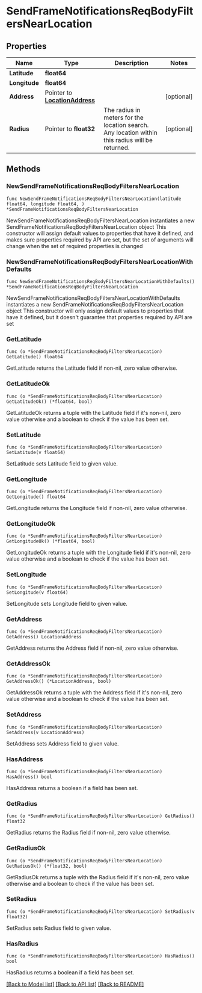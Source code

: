 # SendFrameNotificationsReqBodyFiltersNearLocation

## Properties

Name | Type | Description | Notes
------------ | ------------- | ------------- | -------------
**Latitude** | **float64** |  | 
**Longitude** | **float64** |  | 
**Address** | Pointer to [**LocationAddress**](LocationAddress.md) |  | [optional] 
**Radius** | Pointer to **float32** | The radius in meters for the location search. Any location within this radius will be returned. | [optional] 

## Methods

### NewSendFrameNotificationsReqBodyFiltersNearLocation

`func NewSendFrameNotificationsReqBodyFiltersNearLocation(latitude float64, longitude float64, ) *SendFrameNotificationsReqBodyFiltersNearLocation`

NewSendFrameNotificationsReqBodyFiltersNearLocation instantiates a new SendFrameNotificationsReqBodyFiltersNearLocation object
This constructor will assign default values to properties that have it defined,
and makes sure properties required by API are set, but the set of arguments
will change when the set of required properties is changed

### NewSendFrameNotificationsReqBodyFiltersNearLocationWithDefaults

`func NewSendFrameNotificationsReqBodyFiltersNearLocationWithDefaults() *SendFrameNotificationsReqBodyFiltersNearLocation`

NewSendFrameNotificationsReqBodyFiltersNearLocationWithDefaults instantiates a new SendFrameNotificationsReqBodyFiltersNearLocation object
This constructor will only assign default values to properties that have it defined,
but it doesn't guarantee that properties required by API are set

### GetLatitude

`func (o *SendFrameNotificationsReqBodyFiltersNearLocation) GetLatitude() float64`

GetLatitude returns the Latitude field if non-nil, zero value otherwise.

### GetLatitudeOk

`func (o *SendFrameNotificationsReqBodyFiltersNearLocation) GetLatitudeOk() (*float64, bool)`

GetLatitudeOk returns a tuple with the Latitude field if it's non-nil, zero value otherwise
and a boolean to check if the value has been set.

### SetLatitude

`func (o *SendFrameNotificationsReqBodyFiltersNearLocation) SetLatitude(v float64)`

SetLatitude sets Latitude field to given value.


### GetLongitude

`func (o *SendFrameNotificationsReqBodyFiltersNearLocation) GetLongitude() float64`

GetLongitude returns the Longitude field if non-nil, zero value otherwise.

### GetLongitudeOk

`func (o *SendFrameNotificationsReqBodyFiltersNearLocation) GetLongitudeOk() (*float64, bool)`

GetLongitudeOk returns a tuple with the Longitude field if it's non-nil, zero value otherwise
and a boolean to check if the value has been set.

### SetLongitude

`func (o *SendFrameNotificationsReqBodyFiltersNearLocation) SetLongitude(v float64)`

SetLongitude sets Longitude field to given value.


### GetAddress

`func (o *SendFrameNotificationsReqBodyFiltersNearLocation) GetAddress() LocationAddress`

GetAddress returns the Address field if non-nil, zero value otherwise.

### GetAddressOk

`func (o *SendFrameNotificationsReqBodyFiltersNearLocation) GetAddressOk() (*LocationAddress, bool)`

GetAddressOk returns a tuple with the Address field if it's non-nil, zero value otherwise
and a boolean to check if the value has been set.

### SetAddress

`func (o *SendFrameNotificationsReqBodyFiltersNearLocation) SetAddress(v LocationAddress)`

SetAddress sets Address field to given value.

### HasAddress

`func (o *SendFrameNotificationsReqBodyFiltersNearLocation) HasAddress() bool`

HasAddress returns a boolean if a field has been set.

### GetRadius

`func (o *SendFrameNotificationsReqBodyFiltersNearLocation) GetRadius() float32`

GetRadius returns the Radius field if non-nil, zero value otherwise.

### GetRadiusOk

`func (o *SendFrameNotificationsReqBodyFiltersNearLocation) GetRadiusOk() (*float32, bool)`

GetRadiusOk returns a tuple with the Radius field if it's non-nil, zero value otherwise
and a boolean to check if the value has been set.

### SetRadius

`func (o *SendFrameNotificationsReqBodyFiltersNearLocation) SetRadius(v float32)`

SetRadius sets Radius field to given value.

### HasRadius

`func (o *SendFrameNotificationsReqBodyFiltersNearLocation) HasRadius() bool`

HasRadius returns a boolean if a field has been set.


[[Back to Model list]](../README.md#documentation-for-models) [[Back to API list]](../README.md#documentation-for-api-endpoints) [[Back to README]](../README.md)


